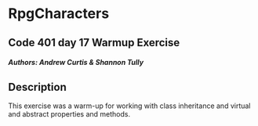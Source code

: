 # RpgCharacters
## Code 401 day 17 Warmup Exercise
#### *Authors: Andrew Curtis & Shannon Tully*

## Description

This exercise was a warm-up for working with class inheritance and virtual and abstract properties and methods.
